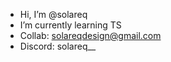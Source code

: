 - Hi, I’m @solareq
- I’m currently learning TS
- Collab: solareqdesign@gmail.com
- Discord: solareq__
